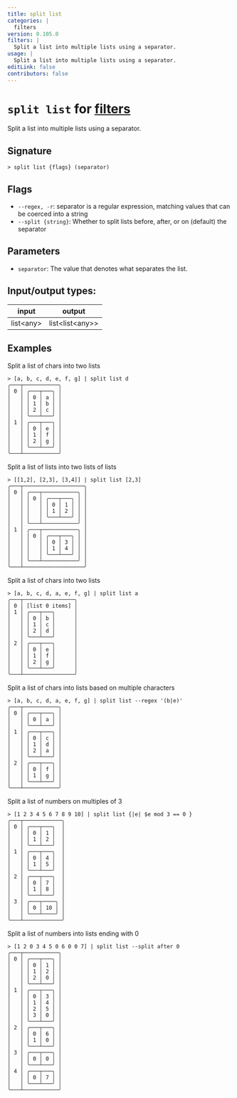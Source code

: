 ```yaml
---
title: split list
categories: |
  filters
version: 0.105.0
filters: |
  Split a list into multiple lists using a separator.
usage: |
  Split a list into multiple lists using a separator.
editLink: false
contributors: false
---
```

<!-- This file is automatically generated. Please edit the command in https://github.com/nushell/nushell instead. -->

# `split list` for [filters](/commands/categories/filters.md)

<div class='command-title'>Split a list into multiple lists using a separator.</div>

## Signature

```> split list {flags} (separator)```

## Flags

 -  `--regex, -r`: separator is a regular expression, matching values that can be coerced into a string
 -  `--split {string}`: Whether to split lists before, after, or on (default) the separator

## Parameters

 -  `separator`: The value that denotes what separates the list.


## Input/output types:

| input     | output          |
| --------- | --------------- |
| list&lt;any&gt; | list&lt;list&lt;any&gt;&gt; |
## Examples

Split a list of chars into two lists
```nu
> [a, b, c, d, e, f, g] | split list d
╭───┬───────────╮
│ 0 │ ╭───┬───╮ │
│   │ │ 0 │ a │ │
│   │ │ 1 │ b │ │
│   │ │ 2 │ c │ │
│   │ ╰───┴───╯ │
│ 1 │ ╭───┬───╮ │
│   │ │ 0 │ e │ │
│   │ │ 1 │ f │ │
│   │ │ 2 │ g │ │
│   │ ╰───┴───╯ │
╰───┴───────────╯

```

Split a list of lists into two lists of lists
```nu
> [[1,2], [2,3], [3,4]] | split list [2,3]
╭───┬───────────────────╮
│ 0 │ ╭───┬───────────╮ │
│   │ │ 0 │ ╭───┬───╮ │ │
│   │ │   │ │ 0 │ 1 │ │ │
│   │ │   │ │ 1 │ 2 │ │ │
│   │ │   │ ╰───┴───╯ │ │
│   │ ╰───┴───────────╯ │
│ 1 │ ╭───┬───────────╮ │
│   │ │ 0 │ ╭───┬───╮ │ │
│   │ │   │ │ 0 │ 3 │ │ │
│   │ │   │ │ 1 │ 4 │ │ │
│   │ │   │ ╰───┴───╯ │ │
│   │ ╰───┴───────────╯ │
╰───┴───────────────────╯

```

Split a list of chars into two lists
```nu
> [a, b, c, d, a, e, f, g] | split list a
╭───┬────────────────╮
│ 0 │ [list 0 items] │
│ 1 │ ╭───┬───╮      │
│   │ │ 0 │ b │      │
│   │ │ 1 │ c │      │
│   │ │ 2 │ d │      │
│   │ ╰───┴───╯      │
│ 2 │ ╭───┬───╮      │
│   │ │ 0 │ e │      │
│   │ │ 1 │ f │      │
│   │ │ 2 │ g │      │
│   │ ╰───┴───╯      │
╰───┴────────────────╯

```

Split a list of chars into lists based on multiple characters
```nu
> [a, b, c, d, a, e, f, g] | split list --regex '(b|e)'
╭───┬───────────╮
│ 0 │ ╭───┬───╮ │
│   │ │ 0 │ a │ │
│   │ ╰───┴───╯ │
│ 1 │ ╭───┬───╮ │
│   │ │ 0 │ c │ │
│   │ │ 1 │ d │ │
│   │ │ 2 │ a │ │
│   │ ╰───┴───╯ │
│ 2 │ ╭───┬───╮ │
│   │ │ 0 │ f │ │
│   │ │ 1 │ g │ │
│   │ ╰───┴───╯ │
╰───┴───────────╯

```

Split a list of numbers on multiples of 3
```nu
> [1 2 3 4 5 6 7 8 9 10] | split list {|e| $e mod 3 == 0 }
╭───┬────────────╮
│ 0 │ ╭───┬───╮  │
│   │ │ 0 │ 1 │  │
│   │ │ 1 │ 2 │  │
│   │ ╰───┴───╯  │
│ 1 │ ╭───┬───╮  │
│   │ │ 0 │ 4 │  │
│   │ │ 1 │ 5 │  │
│   │ ╰───┴───╯  │
│ 2 │ ╭───┬───╮  │
│   │ │ 0 │ 7 │  │
│   │ │ 1 │ 8 │  │
│   │ ╰───┴───╯  │
│ 3 │ ╭───┬────╮ │
│   │ │ 0 │ 10 │ │
│   │ ╰───┴────╯ │
╰───┴────────────╯

```

Split a list of numbers into lists ending with 0
```nu
> [1 2 0 3 4 5 0 6 0 0 7] | split list --split after 0
╭───┬───────────╮
│ 0 │ ╭───┬───╮ │
│   │ │ 0 │ 1 │ │
│   │ │ 1 │ 2 │ │
│   │ │ 2 │ 0 │ │
│   │ ╰───┴───╯ │
│ 1 │ ╭───┬───╮ │
│   │ │ 0 │ 3 │ │
│   │ │ 1 │ 4 │ │
│   │ │ 2 │ 5 │ │
│   │ │ 3 │ 0 │ │
│   │ ╰───┴───╯ │
│ 2 │ ╭───┬───╮ │
│   │ │ 0 │ 6 │ │
│   │ │ 1 │ 0 │ │
│   │ ╰───┴───╯ │
│ 3 │ ╭───┬───╮ │
│   │ │ 0 │ 0 │ │
│   │ ╰───┴───╯ │
│ 4 │ ╭───┬───╮ │
│   │ │ 0 │ 7 │ │
│   │ ╰───┴───╯ │
╰───┴───────────╯

```
